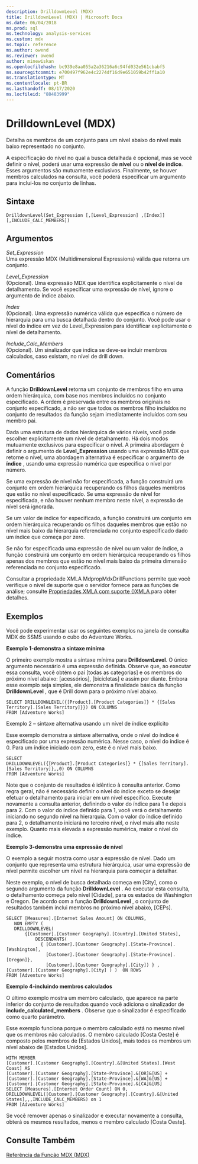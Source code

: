 ```yaml
---
description: DrilldownLevel (MDX)
title: DrilldownLevel (MDX) | Microsoft Docs
ms.date: 06/04/2018
ms.prod: sql
ms.technology: analysis-services
ms.custom: mdx
ms.topic: reference
ms.author: owend
ms.reviewer: owend
author: minewiskan
ms.openlocfilehash: bc939e8aa055a2a36216a6c94fd032e561cbabf5
ms.sourcegitcommit: e700497f962e4c2274df16d9e651059b42ff1a10
ms.translationtype: MT
ms.contentlocale: pt-BR
ms.lasthandoff: 08/17/2020
ms.locfileid: "88483999"
---
```

# <a name="drilldownlevel-mdx"></a>DrilldownLevel (MDX)


  Detalha os membros de um conjunto para um nível abaixo do nível mais baixo representado no conjunto.  
  
 A especificação do nível no qual a busca detalhada é opcional, mas se você definir o nível, poderá usar uma expressão de **nível** ou o **nível de índice**. Esses argumentos são mutuamente exclusivos. Finalmente, se houver membros calculados na consulta, você poderá especificar um argumento para incluí-los no conjunto de linhas.  
  
## <a name="syntax"></a>Sintaxe  
  
```  
DrilldownLevel(Set_Expression [,[Level_Expression] ,[Index]] [,INCLUDE_CALC_MEMBERS])  
```  
  
## <a name="arguments"></a>Argumentos  
 *Set_Expression*  
 Uma expressão MDX (Multidimensional Expressions) válida que retorna um conjunto.  
  
 *Level_Expression*  
 (Opcional). Uma expressão MDX que identifica explicitamente o nível de detalhamento. Se você especificar uma expressão de nível, ignore o argumento de índice abaixo.  
  
 *Index*  
 (Opcional). Uma expressão numérica válida que especifica o número de hierarquia para uma busca detalhada dentro do conjunto. Você pode usar o nível do índice em vez de Level_Expression para identificar explicitamente o nível de detalhamento.  
  
 *Include_Calc_Members*  
 (Opcional). Um sinalizador que indica se deve-se incluir membros calculados, caso existam, no nível de drill down.  
  
## <a name="remarks"></a>Comentários  
 A função **DrilldownLevel** retorna um conjunto de membros filho em uma ordem hierárquica, com base nos membros incluídos no conjunto especificado. A ordem é preservada entre os membros originais no conjunto especificado, a não ser que todos os membros filho incluídos no conjunto de resultados da função sejam imediatamente incluídos com seu membro pai.  
  
 Dada uma estrutura de dados hierárquica de vários níveis, você pode escolher explicitamente um nível de detalhamento. Há dois modos mutuamente exclusivos para especificar o nível. A primeira abordagem é definir o argumento de **Level_Expression** usando uma expressão MDX que retorne o nível, uma abordagem alternativa é especificar o argumento de **índice** , usando uma expressão numérica que especifica o nível por número.  
  
 Se uma expressão de nível não for especificada, a função construirá um conjunto em ordem hierárquica recuperando os filhos daqueles membros que estão no nível especificado. Se uma expressão de nível for especificada, e não houver nenhum membro neste nível, a expressão de nível será ignorada.  
  
 Se um valor de índice for especificado, a função construirá um conjunto em ordem hierárquica recuperando os filhos daqueles membros que estão no nível mais baixo da hierarquia referenciada no conjunto especificado dado um índice que começa por zero.  
  
 Se não for especificada uma expressão de nível ou um valor de índice, a função construirá um conjunto em ordem hierárquica recuperando os filhos apenas dos membros que estão no nível mais baixo da primeira dimensão referenciada no conjunto especificado.  
  
 Consultar a propriedade XMLA MdpropMdxDrillFunctions permite que você verifique o nível de suporte que o servidor fornece para as funções de análise; consulte [Propriedades XMLA com suporte &#40;&#41;XMLA ](https://docs.microsoft.com/analysis-services/xmla/xml-elements-properties/propertylist-element-supported-xmla-properties) para obter detalhes.  
  
## <a name="examples"></a>Exemplos  
 Você pode experimentar usar os seguintes exemplos na janela de consulta MDX do SSMS usando o cubo do Adventure Works.  
  
 **Exemplo 1-demonstra a sintaxe mínima**  
  
 O primeiro exemplo mostra a sintaxe mínima para **DrilldownLevel**. O único argumento necessário é uma expressão definida. Observe que, ao executar essa consulta, você obtém o pai [todas as categorias] e os membros do próximo nível abaixo: [acessórios], [bicicletas] e assim por diante. Embora esse exemplo seja simples, ele demonstra a finalidade básica da função **DrilldownLevel** , que é Drill down para o próximo nível abaixo.  
  
```  
SELECT DRILLDOWNLEVEL({[Product].[Product Categories]} * {[Sales Territory].[Sales Territory]}}) ON COLUMNS  
FROM [Adventure Works]  
```  
  
 Exemplo 2 – sintaxe alternativa usando um nível de índice explícito  
  
 Esse exemplo demonstra a sintaxe alternativa, onde o nível do índice é especificado por uma expressão numérica. Nesse caso, o nível do índice é 0. Para um índice iniciado com zero, este é o nível mais baixo.  
  
```  
SELECT  
DRILLDOWNLEVEL({[Product].[Product Categories]} * {[Sales Territory].[Sales Territory]},,0) ON COLUMNS  
FROM [Adventure Works]  
```  
  
 Note que o conjunto de resultados é idêntico à consulta anterior. Como regra geral, não é necessário definir o nível do índice exceto se desejar efetuar o detalhamento para iniciar em um nível específico. Execute novamente a consulta anterior, definindo o valor do índice para 1 e depois para 2. Com o valor do índice definido para 1, você verá o detalhamento iniciando no segundo nível na hierarquia. Com o valor do índice definido para 2, o detalhamento iniciará no terceiro nível, o nível mais alto neste exemplo. Quanto mais elevada a expressão numérica, maior o nível do índice.  
  
 **Exemplo 3-demonstra uma expressão de nível**  
  
 O exemplo a seguir mostra como usar a expressão de nível. Dado um conjunto que representa uma estrutura hierárquica, usar uma expressão de nível permite escolher um nível na hierarquia para começar a detalhar.  
  
 Neste exemplo, o nível de busca detalhada começa em [City], como o segundo argumento da função **DrilldownLevel** . Ao executar esta consulta, o detalhamento começa pelo nível [Cidade], para os estados de Washington e Oregon. De acordo com a função **DrilldownLevel** , o conjunto de resultados também inclui membros no próximo nível abaixo, [CEPs].  
  
```  
SELECT [Measures].[Internet Sales Amount] ON COLUMNS,  
   NON EMPTY (  
   DRILLDOWNLEVEL(  
       {[Customer].[Customer Geography].[Country].[United States],  
           DESCENDANTS(  
             { [Customer].[Customer Geography].[State-Province].[Washington],    
               [Customer].[Customer Geography].[State-Province].[Oregon]},   
               [Customer].[Customer Geography].[City]) } ,  
[Customer].[Customer Geography].[City] ) )  ON ROWS  
FROM [Adventure Works]  
```  
  
 **Exemplo 4-incluindo membros calculados**  
  
 O último exemplo mostra um membro calculado, que aparece na parte inferior do conjunto de resultados quando você adiciona o sinalizador de **include_calculated_members** . Observe que o sinalizador é especificado como quarto parâmetro.  
  
 Esse exemplo funciona porque o membro calculado está no mesmo nível que os membros não calculados. O membro calculado [Costa Oeste] é composto pelos membros de [Estados Unidos], mais todos os membros um nível abaixo de [Estados Unidos].  
  
```  
WITH MEMBER   
[Customer].[Customer Geography].[Country].&[United States].[West Coast] AS  
[Customer].[Customer Geography].[State-Province].&[OR]&[US] +  
[Customer].[Customer Geography].[State-Province].&[WA]&[US] +  
[Customer].[Customer Geography].[State-Province].&[CA]&[US]  
SELECT [Measures].[Internet Order Count] ON 0,  
DRILLDOWNLEVEL([Customer].[Customer Geography].[Country].&[United States],,,INCLUDE_CALC_MEMBERS) on 1  
FROM [Adventure Works]  
```  
  
 Se você remover apenas o sinalizador e executar novamente a consulta, obterá os mesmos resultados, menos o membro calculado [Costa Oeste].  
  
## <a name="see-also"></a>Consulte Também  
 [Referência da Função MDX &#40;MDX&#41;](../mdx/mdx-function-reference-mdx.md)  
  
  
